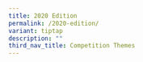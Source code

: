 ```yaml
---
title: 2020 Edition
permalink: /2020-edition/
variant: tiptap
description: ""
third_nav_title: Competition Themes
---
```

